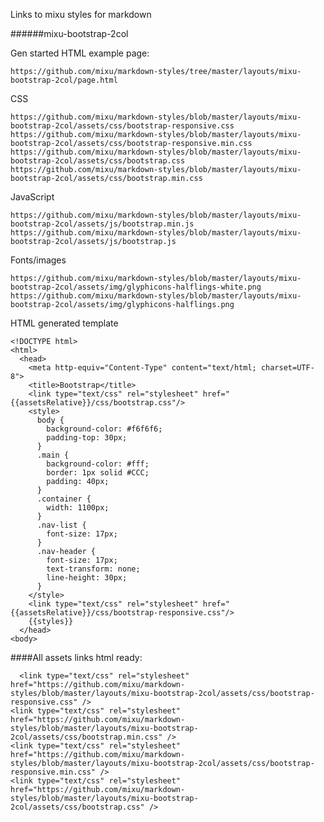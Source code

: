 Links to mixu styles for markdown 

######mixu-bootstrap-2col


Gen started HTML example page:

    https://github.com/mixu/markdown-styles/tree/master/layouts/mixu-bootstrap-2col/page.html

CSS

    https://github.com/mixu/markdown-styles/blob/master/layouts/mixu-bootstrap-2col/assets/css/bootstrap-responsive.css
    https://github.com/mixu/markdown-styles/blob/master/layouts/mixu-bootstrap-2col/assets/css/bootstrap-responsive.min.css
    https://github.com/mixu/markdown-styles/blob/master/layouts/mixu-bootstrap-2col/assets/css/bootstrap.css
    https://github.com/mixu/markdown-styles/blob/master/layouts/mixu-bootstrap-2col/assets/css/bootstrap.min.css


JavaScript

    https://github.com/mixu/markdown-styles/blob/master/layouts/mixu-bootstrap-2col/assets/js/bootstrap.min.js
    https://github.com/mixu/markdown-styles/blob/master/layouts/mixu-bootstrap-2col/assets/js/bootstrap.js


Fonts/images

    https://github.com/mixu/markdown-styles/blob/master/layouts/mixu-bootstrap-2col/assets/img/glyphicons-halflings-white.png
    https://github.com/mixu/markdown-styles/blob/master/layouts/mixu-bootstrap-2col/assets/img/glyphicons-halflings.png


HTML generated template

````
<!DOCTYPE html>
<html>
  <head>
    <meta http-equiv="Content-Type" content="text/html; charset=UTF-8">
    <title>Bootstrap</title>
    <link type="text/css" rel="stylesheet" href="{{assetsRelative}}/css/bootstrap.css"/>
    <style>
      body {
        background-color: #f6f6f6;
        padding-top: 30px;
      }
      .main {
        background-color: #fff;
        border: 1px solid #CCC;
        padding: 40px;
      }
      .container {
        width: 1100px;
      }
      .nav-list {
        font-size: 17px;
      }
      .nav-header {
        font-size: 17px;
        text-transform: none;
        line-height: 30px;
      }
    </style>
    <link type="text/css" rel="stylesheet" href="{{assetsRelative}}/css/bootstrap-responsive.css"/>
    {{styles}}
  </head>
<body>
````


####All assets links html ready:

````
  <link type="text/css" rel="stylesheet" href="https://github.com/mixu/markdown-styles/blob/master/layouts/mixu-bootstrap-2col/assets/css/bootstrap-responsive.css" />
<link type="text/css" rel="stylesheet" href="https://github.com/mixu/markdown-styles/blob/master/layouts/mixu-bootstrap-2col/assets/css/bootstrap.min.css" />
<link type="text/css" rel="stylesheet" href="https://github.com/mixu/markdown-styles/blob/master/layouts/mixu-bootstrap-2col/assets/css/bootstrap-responsive.min.css" />
<link type="text/css" rel="stylesheet" href="https://github.com/mixu/markdown-styles/blob/master/layouts/mixu-bootstrap-2col/assets/css/bootstrap.css" />
````
